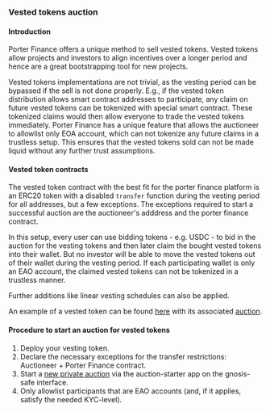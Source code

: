 ### Vested tokens auction

#### Introduction

Porter Finance offers a unique method to sell vested tokens. Vested tokens allow projects and investors to align incentives over a longer period and hence are a great bootstrapping tool for new projects.

Vested tokens implementations are not trivial, as the vesting period can be bypassed if the sell is not done properly. E.g., if the vested token distribution allows smart contract addresses to participate, any claim on future vested tokens can be tokenized with special smart contract. These tokenized claims would then allow everyone to trade the vested tokens immediately. Porter Finance has a unique feature that allows the auctioneer to allowlist only EOA account, which can not tokenize any future claims in a trustless setup. This ensures that the vested tokens sold can not be made liquid without any further trust assumptions.

#### Vested token contracts

The vested token contract with the best fit for the porter finance platform is an ERC20 token with a disabled `transfer` function during the vesting period for all addresses, but a few exceptions. The exceptions required to start a successful auction are the auctioneer's adddress and the porter finance contract.

In this setup, every user can use bidding tokens - e.g. USDC - to bid in the auction for the vesting tokens and then later claim the bought vested tokens into their wallet. But no investor will be able to move the vested tokens out of their wallet during the vesting period. If each participating wallet is only an EAO account, the claimed vested tokens can not be tokenized in a trustless manner.

Further additions like linear vesting schedules can also be applied.

An example of a vested token can be
found [here](https://etherscan.io/address/0x0C033bb39e67eB598D399C06A8A519498dA1Cec9#code) with its
associated [auction](https://gnosis-auction.eth.link/#/auction/34/1).

#### Procedure to start an auction for vested tokens

1. Deploy your vesting token.
2. Declare the necessary exceptions for the transfer restrictions: Auctioneer + Porter Finance contract.
3. Start a [new private auction](/#/docs/starting-an-auction-with-safe) via the auction-starter app on the gnosis-safe interface.
4. Only allowlist participants that are EAO accounts (and, if it applies, satisfy the needed KYC-level).

